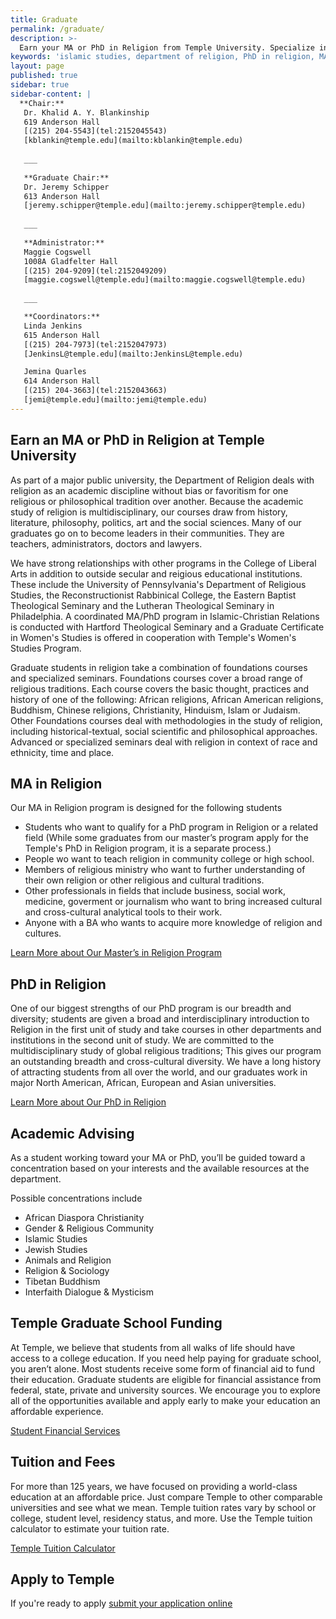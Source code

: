 ```yaml
---
title: Graduate
permalink: /graduate/
description: >-
  Earn your MA or PhD in Religion from Temple University. Specialize in Buddhist Studies, Islamic Studies, Jewish Studies or comparative   religion.
keywords: 'islamic studies, department of religion, PhD in religion, MA in religion, graduate program in religion'
layout: page
published: true
sidebar: true
sidebar-content: |
  **Chair:**  
   Dr. Khalid A. Y. Blankinship  
   619 Anderson Hall  
   [(215) 204-5543](tel:2152045543)  
   [kblankin@temple.edu](mailto:kblankin@temple.edu)  
   
   ___
   
   **Graduate Chair:**  
   Dr. Jeremy Schipper  
   613 Anderson Hall    
   [jeremy.schipper@temple.edu](mailto:jeremy.schipper@temple.edu)  
   
   ___
   
   **Administrator:**  
   Maggie Cogswell  
   1008A Gladfelter Hall   
   [(215) 204-9209](tel:2152049209)  
   [maggie.cogswell@temple.edu](mailto:maggie.cogswell@temple.edu)  
   
   ___

   **Coordinators:**  
   Linda Jenkins  
   615 Anderson Hall    
   [(215) 204-7973](tel:2152047973)   
   [JenkinsL@temple.edu](mailto:JenkinsL@temple.edu)  

   Jemina Quarles  
   614 Anderson Hall    
   [(215) 204-3663](tel:2152043663)  
   [jemi@temple.edu](mailto:jemi@temple.edu)
---
```

## Earn an MA or PhD in Religion at Temple University
As part of a major public university, the Department of Religion deals with religion as an academic discipline without bias or favoritism for one religious or philosophical tradition over another. Because the academic study of religion is multidisciplinary, our courses draw from history, literature, philosophy, politics, art and the social sciences. Many of our graduates go on to become leaders in their communities. They are teachers, administrators, doctors and lawyers.

We have strong relationships with other programs in the College of Liberal Arts in addition to outside secular and reigious educational institutions. These include the University of Pennsylvania's Department of Religious Studies, the Reconstructionist Rabbinical College, the Eastern Baptist Theological Seminary and the Lutheran Theological Seminary in Philadelphia. A coordinated MA/PhD program in Islamic-Christian Relations is conducted with Hartford Theological Seminary and a Graduate Certificate in Women's Studies is offered in cooperation with Temple's Women's Studies Program.

Graduate students in religion take a combination of foundations courses and specialized seminars. Foundations courses cover a broad range of religious traditions. Each course covers the basic thought, practices and history of one of the following: African religions, African American religions, Buddhism, Chinese religions, Christianity, Hinduism, Islam or Judaism. Other Foundations courses deal with methodologies in the study of religion, including historical-textual, social scientific and philosophical approaches. Advanced or specialized seminars deal with religion in context of race and ethnicity, time and place. 

## MA in Religion
Our MA in Religion program is designed for the following students

- Students who want to qualify for a PhD program in Religion or a related field (While some graduates from our master’s program apply for the Temple's PhD in Religion program, it is a separate process.)
- People wo want to teach religion in community college or high school. 
- Members of religious ministry who want to further understanding of their own religion or other religious and cultural traditions.
- Other professionals in fields that include business, social work, medicine, goverment or journalism who want to bring increased cultural and cross-cultural analytical tools to their work.
- Anyone with a BA who wants to acquire more knowledge of religion and cultures.

[Learn More about Our Master’s in Religion Program](http://www.cla.temple.edu/religion/graduate/master-of-arts-program/)

## PhD in Religion
One of our biggest strengths of our PhD program is our breadth and diversity; students are given a broad and interdisciplinary introduction to Religion in the first unit of study and take courses in other departments and institutions in the second unit of study. We are committed to the multidisciplinary study of global religious traditions; This gives our program an outstanding breadth and cross-cultural diversity. We have a long history of attracting students from all over the world, and our graduates work in major North American, African, European and Asian universities. 

[Learn More about Our PhD in Religion](http://bulletin.temple.edu/graduate/scd/cla/religion-phd/#text)

## Academic Advising
As a student working toward your MA or PhD, you’ll be guided toward a concentration based on your interests and the available resources at the department.

Possible concentrations include

- African Diaspora Christianity
- Gender & Religious Community
- Islamic Studies
- Jewish Studies
- Animals and Religion
- Religion & Sociology
- Tibetan Buddhism
- Interfaith Dialogue & Mysticism

## Temple Graduate School Funding
At Temple, we believe that students from all walks of life should have access to a college education. If you need help paying for graduate school, you aren’t alone. Most students receive some form of financial aid to fund their education. Graduate students are eligible for financial assistance from federal, state, private and university sources. We encourage you to explore all of the opportunities available and apply early to make your education an affordable experience. 

[Student Financial Services](https://sfs.temple.edu/financial-aid-types)

## Tuition and Fees
For more than 125 years, we have focused on providing a world-class education at an affordable price. Just compare Temple to other comparable universities and see what we mean. Temple tuition rates vary by school or college, student level, residency status, and more. Use the Temple tuition calculator to estimate your tuition rate. 

[Temple Tuition Calculator](https://bursar.temple.edu/tuition-and-fees/tuition-rates)

## Apply to Temple
If you're ready to apply [submit your application online](https://prd-wlssb.temple.edu/prod8/bwskalog.P_DispLoginNon)
